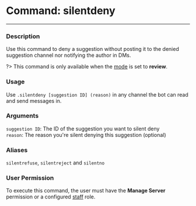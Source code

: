 # Command: silentdeny
---
### Description
Use this command to deny a suggestion without posting it to the denied suggestion channel nor notifying the author in DMs.

?> This command is only available when the [mode](/config/mode.md) is set to **review**.

### Usage
Use `.silentdeny [suggestion ID] (reason)` in any channel the bot can read and send messages in.

### Arguments
`suggestion ID`: The ID of the suggestion you want to silent deny\
`reason`: The reason you're silent denying this suggestion (optional)

### Aliases
`silentrefuse`, `silentreject` and `silentno`

### User Permission
To execute this command, the user must have the **Manage Server** permission or a configured [staff](/config/staffroles.md) role.
